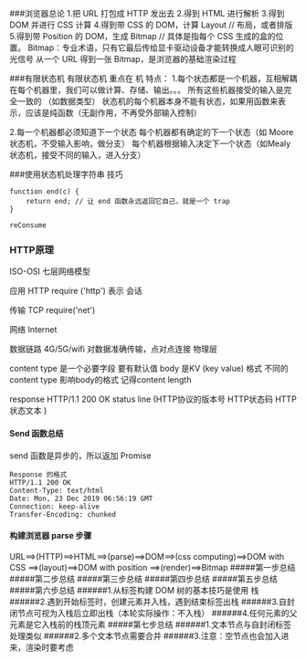 ###浏览器总论
1.把 URL 打包成 HTTP 发出去
2.得到 HTML 进行解析
3.得到 DOM 并进行 CSS 计算
4.得到带 CSS 的 DOM，计算 Layout // 布局，或者排版
5.得到带 Position 的 DOM，生成 Bitmap // 具体是指每个 CSS 生成的盒的位置。
Bitmap：专业术语，只有它最后传给显卡驱动设备才能转换成人眼可识别的光信号
从一个 URL 得到一张 Bitmap，是浏览器的基础渲染过程

###有限状态机
有限状态机  重点在 机 
特点：
1.每个状态都是一个机器，互相解耦
        在每个机器里，我们可以做计算、存储、输出。。。
        所有这些机器接受的输入是完全一致的  （如数据类型）
        状态机的每个机器本身不能有状态，如果用函数来表示，应该是纯函数（无副作用，不再受外部输入控制）

2.每一个机器都必须知道下一个状态
        每个机器都有确定的下一个状态（如 Moore 状态机，不受输入影响，做分支）
        每个机器根据输入决定下一个状态（如Mealy 状态机，接受不同的输入，进入分支）

###使用状态机处理字符串  技巧
````
function end(c) {
	return end; // 让 end 函数永远返回它自己，就是一个 trap
}
````

````
reConsume 
````

### HTTP原理
ISO-OSI        七层网络模型

应用           HTTP                require ('http')
表示
会话

传输           TCP                 require('net')

网络           Internet            

数据链路        4G/5G/wifi         对数据准确传输，点对点连接
物理层

content type 是一个必要字段 要有默认值
body 是KV (key value) 格式
不同的content type 影响body的格式
记得content length

response
HTTP/1.1 200 OK       status  line    (HTTP协议的版本号   HTTP状态码   HTTP状态文本 )

#### Send 函数总结
send 函数是异步的，所以返加 Promise
````
Response 的格式
HTTP/1.1 200 OK
Content-Type: text/html
Date: Mon, 23 Dec 2019 06:56:19 GMT
Connection: keep-alive
Transfer-Encoding: chunked
````
#### 构建浏览器 parse 步骤
URL==>(HTTP)==>HTML==>(parse)==>DOM==>(css computing)==>DOM with CSS ==>(layout)==>DOM with position ==>(render)==>Bitmap
#####第一步总结
#####第二步总结
#####第三步总结
#####第四步总结
#####第五步总结
#####第六步总结
######1.从标签构建 DOM 树的基本技巧是使用 栈
######2.遇到开始标签时，创建元素并入栈，遇到结束标签出栈
######3.自封闭节点可视为入栈后立即出栈（本轮实际操作：不入栈）
######4.任何元素的父元素是它入栈前的栈顶元素
#####第七步总结
######1.文本节点与自封闭标签处理类似
######2.多个文本节点需要合并
######3.注意：空节点也会加入进来，渲染时要考虑
